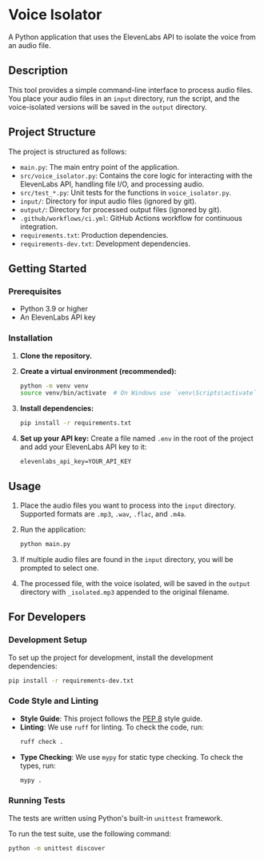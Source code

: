 # Voice Isolator

A Python application that uses the ElevenLabs API to isolate the voice from an audio file.

## Description

This tool provides a simple command-line interface to process audio files. You place your audio files in an `input` directory, run the script, and the voice-isolated versions will be saved in the `output` directory.

## Project Structure

The project is structured as follows:

-   `main.py`: The main entry point of the application.
-   `src/voice_isolator.py`: Contains the core logic for interacting with the ElevenLabs API, handling file I/O, and processing audio.
-   `src/test_*.py`: Unit tests for the functions in `voice_isolator.py`.
-   `input/`: Directory for input audio files (ignored by git).
-   `output/`: Directory for processed output files (ignored by git).
-   `.github/workflows/ci.yml`: GitHub Actions workflow for continuous integration.
-   `requirements.txt`: Production dependencies.
-   `requirements-dev.txt`: Development dependencies.

## Getting Started

### Prerequisites

-   Python 3.9 or higher
-   An ElevenLabs API key

### Installation

1.  **Clone the repository.**

2.  **Create a virtual environment (recommended):**
    ```bash
    python -m venv venv
    source venv/bin/activate  # On Windows use `venv\Scripts\activate`
    ```

3.  **Install dependencies:**
    ```bash
    pip install -r requirements.txt
    ```

4.  **Set up your API key:**
    Create a file named `.env` in the root of the project and add your ElevenLabs API key to it:
    ```
    elevenlabs_api_key=YOUR_API_KEY
    ```

## Usage

1.  Place the audio files you want to process into the `input` directory. Supported formats are `.mp3`, `.wav`, `.flac`, and `.m4a`.

2.  Run the application:
    ```bash
    python main.py
    ```

3.  If multiple audio files are found in the `input` directory, you will be prompted to select one.

4.  The processed file, with the voice isolated, will be saved in the `output` directory with `_isolated.mp3` appended to the original filename.

## For Developers

### Development Setup

To set up the project for development, install the development dependencies:

```bash
pip install -r requirements-dev.txt
```

### Code Style and Linting

-   **Style Guide**: This project follows the [PEP 8](https://www.python.org/dev/peps/pep-0008/) style guide.
-   **Linting**: We use `ruff` for linting. To check the code, run:
    ```bash
    ruff check .
    ```
-   **Type Checking**: We use `mypy` for static type checking. To check the types, run:
    ```bash
    mypy .
    ```

### Running Tests

The tests are written using Python's built-in `unittest` framework.

To run the test suite, use the following command:

```bash
python -m unittest discover
```
